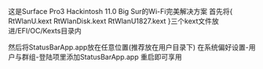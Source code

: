 这是Surface Pro3 Hackintosh 11.0 Big Sur的Wi-Fi完美解决方案
首先将{
	RtWlanU.kext
	RtWlanDisk.kext
	RtWlanU1827.kext
}三个kext文件放进/EFI/OC/Kexts目录内

然后将StatusBarApp.app放在任意位置(推荐放在用户目录下)
在系统偏好设置-用户与群组-登陆项里添加StatusBarApp.app
重启即可享用